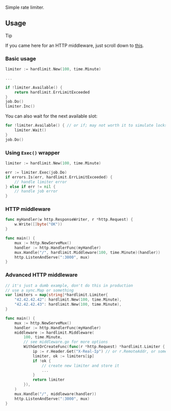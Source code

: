 Simple rate limiter.

## Usage

> [!TIP]
> If you came here for an HTTP middleware, just scroll down to [this](#http-middleware).

### Basic usage

```go
limiter := hardlimit.New(100, time.Minute)

...

if !limiter.Available() {
    return hardlimit.ErrLimitExceeded
}
job.Do()
limiter.Inc()
```

You can also wait for the next available slot:

```go
for !limiter.Available() { // or if; may not worth it to simulate locks really
    limiter.Wait()
}
job.Do()
```

### Using `Exec()` wrapper

```go
limiter := hardlimit.New(100, time.Minute)

err := limiter.Exec(job.Do)
if errors.Is(err, hardlimit.ErrLimitExceeded) {
    // handle limiter error
} else if err != nil {
    // handle job error
}
```

### HTTP middleware

```go
func myHandler(w http.ResponseWriter, r *http.Request) {
    w.Write([]byte("OK"))
}

func main() {
    mux := http.NewServeMux()
    handler := http.HandlerFunc(myHandler)
    mux.Handle("/", hardlimit.Middleware(100, time.Minute)(handler))
    http.ListenAndServe(":3000", mux)
}
```

### Advanced HTTP middleware

```go
// it's just a dumb example, don't do this in production
// use a sync.Map or something
var limiters = map[string]*hardlimit.Limiter{
    "42.42.42.42": hardlimit.New(100, time.Minute),
    "42.42.42.43": hardlimit.New(100, time.Minute),
}

func main() {
    mux := http.NewServeMux()
    handler := http.HandlerFunc(myHandler)
    middleware := hardlimit.Middleware(
        100, time.Minute,
        // see middleware.go for more options
        WithGetOrCreateFunc(func(r *http.Request) *hardlimit.Limiter {
            ip := r.Header.Get("X-Real-Ip") // or r.RemoteAddr, or some token, whatever you want, you have the request
            limiter, ok := limiters[ip]
            if !ok {
                // create new limiter and store it
                ...
            }
            return limiter
        }),
    )
    mux.Handle("/", middleware(handler))
    http.ListenAndServe(":3000", mux)
}
```
